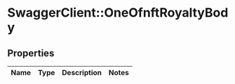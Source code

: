# SwaggerClient::OneOfnftRoyaltyBody

## Properties
Name | Type | Description | Notes
------------ | ------------- | ------------- | -------------

